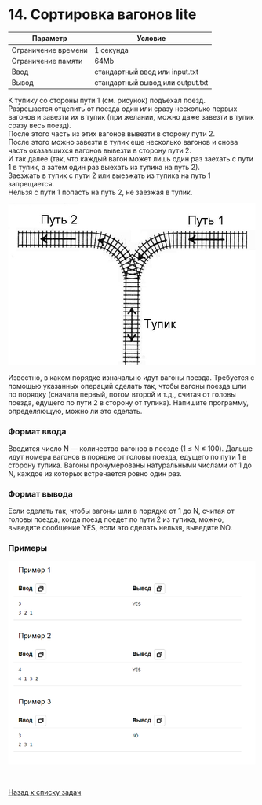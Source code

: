 # 14. Сортировка вагонов lite

| Параметр            | Условие                          |
|---------------------|----------------------------------|
| Ограничение времени | 1 секунда                        |
| Ограничение памяти  | 64Mb                             |
| Ввод                | стандартный ввод или input.txt   |
| Вывод               | стандартный вывод или output.txt |

К тупику со стороны пути 1 (см. рисунок) подъехал поезд.  
Разрешается отцепить от поезда один или сразу несколько первых вагонов и завезти их в тупик 
(при желании, можно даже завезти в тупик сразу весь поезд).   
После этого часть из этих вагонов вывезти в сторону пути 2.  
После этого можно завезти в тупик еще несколько вагонов и снова часть оказавшихся вагонов вывезти 
в сторону пути 2.  
И так далее (так, что каждый вагон может лишь один раз заехать с пути 1 в тупик, а затем 
один раз выехать из тупика на путь 2).  
Заезжать в тупик с пути 2 или выезжать из тупика на путь 1 запрещается.  
Нельзя с пути 1 попасть на путь 2, не заезжая в тупик.

![img.png](img.png)

Известно, в каком порядке изначально идут вагоны поезда. 
Требуется с помощью указанных операций сделать так, чтобы вагоны поезда шли по порядку (сначала первый, 
потом второй и т.д., считая от головы поезда, едущего по пути 2 в сторону от тупика). 
Напишите программу, определяющую, можно ли это сделать.

### Формат ввода
Вводится число N — количество вагонов в поезде (1 ≤ N ≤ 100). 
Дальше идут номера вагонов в порядке от головы поезда, едущего по пути 1 в сторону тупика. 
Вагоны пронумерованы натуральными числами от 1 до N, каждое из которых встречается ровно один раз.

### Формат вывода
Если сделать так, чтобы вагоны шли в порядке от 1 до N, считая от головы поезда, когда поезд 
поедет по пути 2 из тупика, можно, выведите сообщение YES, если это сделать нельзя, выведите NO.

### Примеры
![img_1.png](img_1.png)


<br>

[Назад к списку задач](https://github.com/AlexAkama/yandex_algorithm/tree/main/src/main/java/training/v3b#%D0%B7%D0%B0%D0%B4%D0%B0%D1%87%D0%B8-30)